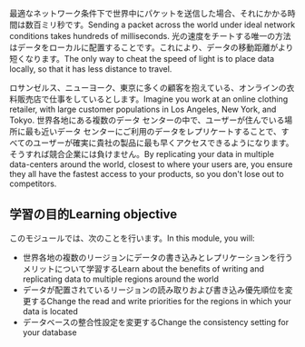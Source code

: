 <span data-ttu-id="580dd-101">最適なネットワーク条件下で世界中にパケットを送信した場合、それにかかる時間は数百ミリ秒です。</span><span class="sxs-lookup"><span data-stu-id="580dd-101">Sending a packet across the world under ideal network conditions takes hundreds of milliseconds.</span></span> <span data-ttu-id="580dd-102">光の速度をチートする唯一の方法はデータをローカルに配置することです。これにより、データの移動距離がより短くなります。</span><span class="sxs-lookup"><span data-stu-id="580dd-102">The only way to cheat the speed of light is to place data locally, so that it has less distance to travel.</span></span>

<span data-ttu-id="580dd-103">ロサンゼルス、ニューヨーク、東京に多くの顧客を抱えている、オンラインの衣料販売店で仕事をしているとします。</span><span class="sxs-lookup"><span data-stu-id="580dd-103">Imagine you work at an online clothing retailer, with large customer populations in Los Angeles, New York, and Tokyo.</span></span> <span data-ttu-id="580dd-104">世界各地にある複数のデータ センターの中で、ユーザーが住んでいる場所に最も近いデータ センターにご利用のデータをレプリケートすることで、すべてのユーザーが確実に貴社の製品に最も早くアクセスできるようになります。そうすれば競合企業には負けません。</span><span class="sxs-lookup"><span data-stu-id="580dd-104">By replicating your data in multiple data-centers around the world, closest to where your users are, you ensure they all have the fastest access to your products, so you don't lose out to competitors.</span></span>

## <a name="learning-objective"></a><span data-ttu-id="580dd-105">学習の目的</span><span class="sxs-lookup"><span data-stu-id="580dd-105">Learning objective</span></span>

<span data-ttu-id="580dd-106">このモジュールでは、次のことを行います。</span><span class="sxs-lookup"><span data-stu-id="580dd-106">In this module, you will:</span></span>

* <span data-ttu-id="580dd-107">世界各地の複数のリージョンにデータの書き込みとレプリケーションを行うメリットについて学習する</span><span class="sxs-lookup"><span data-stu-id="580dd-107">Learn about the benefits of writing and replicating data to multiple regions around the world</span></span>
* <span data-ttu-id="580dd-108">データが配置されているリージョンの読み取りおよび書き込み優先順位を変更する</span><span class="sxs-lookup"><span data-stu-id="580dd-108">Change the read and write priorities for the regions in which your data is located</span></span>
* <span data-ttu-id="580dd-109">データベースの整合性設定を変更する</span><span class="sxs-lookup"><span data-stu-id="580dd-109">Change the consistency setting for your database</span></span>
